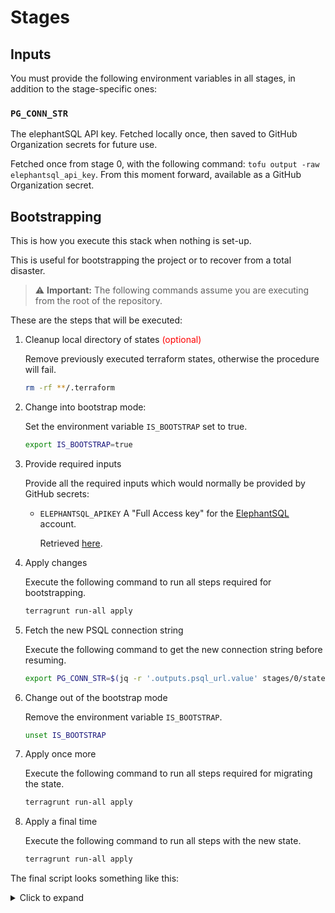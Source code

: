 # Stages

## Inputs

You must provide the following environment variables in all stages, in addition to the stage-specific ones:

### `PG_CONN_STR`

The elephantSQL API key. Fetched locally once, then saved to GitHub Organization
 secrets for future use.

Fetched once from stage 0, with the following command: `tofu output -raw elephantsql_api_key`.
From this moment forward, available as a GitHub Organization secret.

## Bootstrapping

This is how you execute this stack when nothing is set-up.

This is useful for bootstrapping the project or to recover from a total disaster.


> ⚠️ **Important:** The following commands assume you are executing from the root of
 the repository.

These are the steps that will be executed:

1. Cleanup local directory of states <font color="red">(optional)</font>

    Remove previously executed terraform states, otherwise the procedure will fail.

    ```bash
    rm -rf **/.terraform
    ```

1. Change into bootstrap mode:

    Set the environment variable  `IS_BOOTSTRAP` set to true.

    ```bash
    export IS_BOOTSTRAP=true
    ```

1. Provide required inputs

    Provide all the required inputs which would normally be provided by GitHub secrets:

    - `ELEPHANTSQL_APIKEY`
        A "Full Access key" for the [ElephantSQL](https://www.elephantsql.com/) account.

        Retrieved [here](https://customer.elephantsql.com/apikeys).
1. Apply changes

    Execute the following command to run all steps required for bootstrapping.

    ```bash
    terragrunt run-all apply
    ```

1. Fetch the new PSQL connection string

    Execute the following command to get the new connection string before resuming.

    ```bash
    export PG_CONN_STR=$(jq -r '.outputs.psql_url.value' stages/0/state/terraform.tfstate)
    ```

1. Change out of the bootstrap mode

    Remove the environment variable  `IS_BOOTSTRAP`.

    ```bash
    unset IS_BOOTSTRAP
    ```

1. Apply once more

    Execute the following command to run all steps required for migrating the state.

    ```bash
    terragrunt run-all apply
    ```

1. Apply a final time

    Execute the following command to run all steps with the new state.

    ```bash
    terragrunt run-all apply
    ```

The final script looks something like this:
<details>
<summary>Click to expand</summary>

```bash
clear
rm -rf **/.terraform         
export IS_BOOTSTRAP=true

echo "Input ELEPHANTSQL_APIKEY:"
read -s ELEPHANTSQL_APIKEY
export ELEPHANTSQL_APIKEY

terragrunt run-all apply

echo "The last command should have failed. This is expected"

export PG_CONN_STR=$(jq -r '.outputs.psql_url.value' stages/0/state/terraform.tfstate)

unset IS_BOOTSTRAP

terragrunt run-all apply

echo "The last command should have failed. This is expected"
echo "Migration done"

terragrunt run-all apply
```
</details>